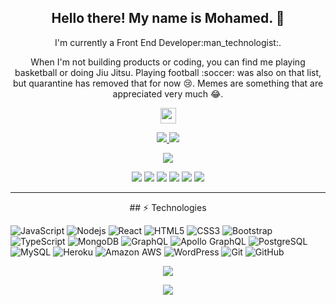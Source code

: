 
<h2 align="center">Hello there! My name is Mohamed. 👋</h2>
<p align="center">I'm currently a Front End Developer:man_technologist:. 
</p>

<p align="center">When I'm not building products or coding, you can find me playing basketball or doing Jiu Jitsu. Playing football :soccer: was also on that list, but quarantine has removed that for now 😢. Memes are something that are appreciated very much 😂. </p>

<p align="center"><a href="https://www.linkedin.com/in/mohamed-nuh-215674199/"><img src="https://img.shields.io/badge/linkedin-%230077B5.svg?&style=for-the-badge&logo=linkedin&logoColor=white" height=25></a> 
</p>

<p align=center>
  <a href="https://github.com/madeby254">
    <img src="https://badges.pufler.dev/visits/Terabyte17/Terabyte17?style=flat-square&color=black&logo=github">
  </a>
  <a href="https://github.com/madeby254?tab=repositories">
    <img src="https://badges.pufler.dev/repos/Terabyte17?style=flat-square&color=black&logo=github">
  </a>
</p>
<p align="center">
<a href="https://github.com/madeby254"><img src="https://img.shields.io/github/followers/Terabyte17?style=social"></a>
</p>
<p align="center">
<img src="https://img.shields.io/badge/Cloud-brown"> <img src="https://img.shields.io/badge/Front End-green">
 <img src="https://img.shields.io/badge/Full Stack-red"> <img src="https://img.shields.io/badge/WordPress-magenta"> <img src="https://img.shields.io/badge/Git Processing-yellow"> <img src="https://img.shields.io/badge/Long Term Learning-blue"> 
</p>
<hr>
<p align="center">
## ⚡ Technologies

![JavaScript](https://img.shields.io/badge/-JavaScript-black?style=flat-square&logo=javascript) ![Nodejs](https://img.shields.io/badge/-Nodejs-black?style=flat-square&logo=Node.js) ![React](https://img.shields.io/badge/-React-black?style=flat-square&logo=react) ![HTML5](https://img.shields.io/badge/-HTML5-E34F26?style=flat-square&logo=html5&logoColor=white) ![CSS3](https://img.shields.io/badge/-CSS3-1572B6?style=flat-square&logo=css3) ![Bootstrap](https://img.shields.io/badge/-Bootstrap-563D7C?style=flat-square&logo=bootstrap) ![TypeScript](https://img.shields.io/badge/-TypeScript-007ACC?style=flat-square&logo=typescript) ![MongoDB](https://img.shields.io/badge/-MongoDB-black?style=flat-square&logo=mongodb) ![GraphQL](https://img.shields.io/badge/-GraphQL-E10098?style=flat-square&logo=graphql) ![Apollo GraphQL](https://img.shields.io/badge/-Apollo%20GraphQL-311C87?style=flat-square&logo=apollo-graphql) ![PostgreSQL](https://img.shields.io/badge/-PostgreSQL-336791?style=flat-square&logo=postgresql) ![MySQL](https://img.shields.io/badge/-MySQL-black?style=flat-square&logo=mysql) ![Heroku](https://img.shields.io/badge/-Heroku-430098?style=flat-square&logo=heroku) ![Amazon AWS](https://img.shields.io/badge/Amazon%20AWS-232F3E?style=flat-square&logo=amazon-aws)  ![WordPress](https://img.shields.io/badge/-WordPress-181717?style=flat-square&logo=wordpress) ![Git](https://img.shields.io/badge/-Git-black?style=flat-square&logo=git) ![GitHub](https://img.shields.io/badge/-GitHub-181717?style=flat-square&logo=github)

</p>

<p align=center>  
  <img align=center src="https://github-readme-stats.vercel.app/api?username=madeby254&show_icons=true&theme=radical">

</p>

<p align=center>  
  <img align=center src="https://github-readme-stats.vercel.app/api/top-langs/?username=madeby254&show_icons=true&theme=radical">
  
</p>
